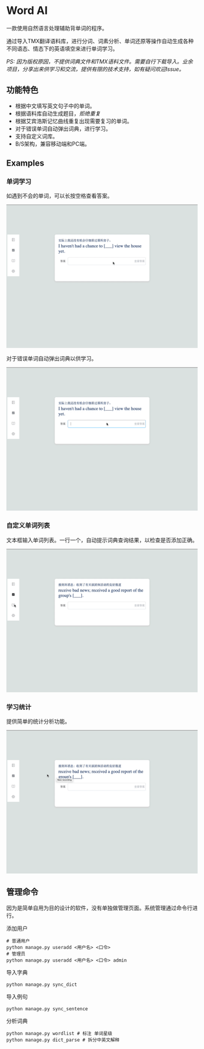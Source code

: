 # Word AI

一款使用自然语言处理辅助背单词的程序。

通过导入TMX翻译语料库，进行分词、词素分析、单词还原等操作自动生成各种不同语态、情态下的英语填空来进行单词学习。

*PS: 因为版权原因，不提供词典文件和TMX语料文件。需要自行下载导入。业余项目，分享出来供学习和交流，提供有限的技术支持，如有疑问欢迎Issue。*

## 功能特色

* 根据中文填写英文句子中的单词。
* 根据语料库自动生成题目，*拒绝重复*
* 根据艾宾浩斯记忆曲线重复出现需要复习的单词。
* 对于错误单词自动弹出词典，进行学习。
* 支持自定义词库。
* B/S架构，兼容移动端和PC端。




## Examples

### 单词学习

如遇到不会的单词，可以长按空格查看答案。

![练习](doc/word.gif?raw=true)

对于错误单词自动弹出词典以供学习。

![错误单词](doc/error.gif?raw=true)

### 自定义单词列表

文本框输入单词列表。一行一个，自动提示词典查询结果，以检查是否添加正确。

![单词列表](doc/newlist.gif?raw=true)

### 学习统计

提供简单的统计分析功能。

![单词列表](doc/analysis.gif?raw=true)

## 管理命令

因为是简单自用为目的设计的软件，没有单独做管理页面。系统管理通过命令行进行。

添加用户

```
# 普通用户
python manage.py useradd <用户名> <口令>
# 管理员
python manage.py useradd <用户名> <口令> admin
```


导入字典

```
python manage.py sync_dict
```

导入例句

```
python manage.py sync_sentence
```

分析词典

```
python manage.py wordlist # 标注 单词星级
python manage.py dict_parse # 拆分中英文解释
```
